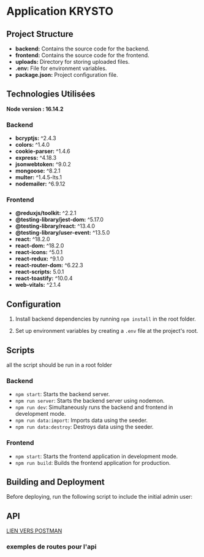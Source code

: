 # Application KRYSTO


## Project Structure

- **backend:** Contains the source code for the backend.
- **frontend:** Contains the source code for the frontend.
- **uploads:** Directory for storing uploaded files.
- **.env:** File for environment variables.
- **package.json:** Project configuration file.
## Technologies Utilisées

**Node version : 16.14.2**

### Backend

- **bcryptjs:** ^2.4.3
- **colors:** ^1.4.0
- **cookie-parser:** ^1.4.6
- **express:** ^4.18.3
- **jsonwebtoken:** ^9.0.2
- **mongoose:** ^8.2.1
- **multer:** ^1.4.5-lts.1
- **nodemailer:** ^6.9.12

### Frontend

- **@reduxjs/toolkit:** ^2.2.1
- **@testing-library/jest-dom:** ^5.17.0
- **@testing-library/react:** ^13.4.0
- **@testing-library/user-event:** ^13.5.0
- **react:** ^18.2.0
- **react-dom:** ^18.2.0
- **react-icons:** ^5.0.1
- **react-redux:** ^9.1.0
- **react-router-dom:** ^6.22.3
- **react-scripts:** 5.0.1
- **react-toastify:** ^10.0.4
- **web-vitals:** ^2.1.4

## Configuration

1. Install backend dependencies by running `npm install` in the root folder.

2. Set up environment variables by creating a `.env` file at the project's root.




## Scripts

all the script should be run in a root folder 

### Backend

- `npm start`: Starts the backend server.
- `npm run server`: Starts the backend server using nodemon.
- `npm run dev`: Simultaneously runs the backend and frontend in development mode.
- `npm run data:import`: Imports data using the seeder.
- `npm run data:destroy`: Destroys data using the seeder.

### Frontend

- `npm start`: Starts the frontend application in development mode.
- `npm run build`: Builds the frontend application for production.

## Building and Deployment

Before deploying, run the following script to include the initial admin user:



## API 




[LIEN VERS POSTMAN]()


### exemples de routes pour l'api

